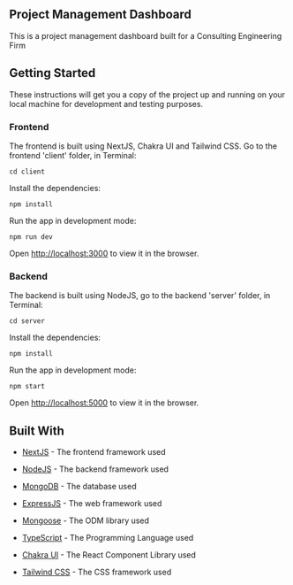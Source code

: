 ## Project Management Dashboard

This is a project management dashboard built for a Consulting Engineering Firm 

## Getting Started

These instructions will get you a copy of the project up and running on your local machine for development and testing purposes.

### Frontend 

The frontend is built using NextJS, Chakra UI and Tailwind CSS. Go to the frontend 'client' folder, in Terminal: 

`cd client`

Install the dependencies:

`npm install`

Run the app in development mode:

`npm run dev`

Open [http://localhost:3000](http://localhost:3000) to view it in the browser.

### Backend

The backend is built using NodeJS, go to the backend 'server' folder, in Terminal:

`cd server`

Install the dependencies:

`npm install`

Run the app in development mode:

`npm start`

Open [http://localhost:5000](http://localhost:5000) to view it in the browser.


## Built With

* [NextJS](https://nextjs.org/) - The frontend framework used

* [NodeJS](https://nodejs.org/en/) - The backend framework used

* [MongoDB](https://www.mongodb.com/) - The database used

* [ExpressJS](https://expressjs.com/) - The web framework used

* [Mongoose](https://mongoosejs.com/) - The ODM library used

* [TypeScript](https://www.typescriptlang.org/) - The Programming Language used

* [Chakra UI](https://chakra-ui.com/) - The React Component Library used

* [Tailwind CSS](https://tailwindcss.com/) - The CSS framework used




